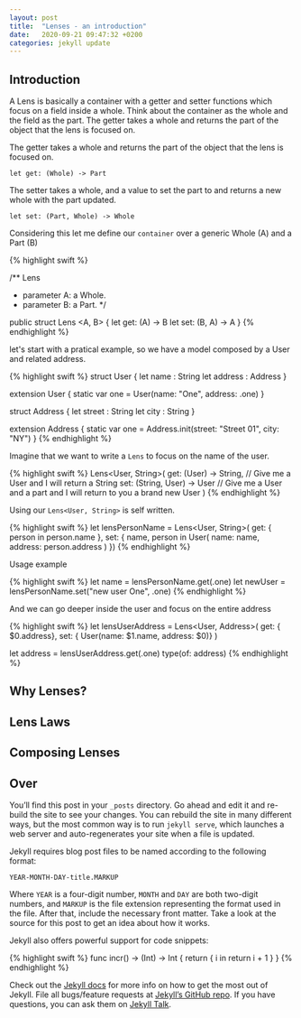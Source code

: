 ```yaml
---
layout: post
title:  "Lenses - an introduction"
date:   2020-09-21 09:47:32 +0200
categories: jekyll update
---
```


<!--https://medium.com/javascript-scene/lenses-b85976cb0534-->

## Introduction

A Lens is basically a container with a getter and setter functions which focus on a field inside a whole. Think about the container as the whole and the field as the part. The getter takes a whole and returns the part of the object that the lens is focused on.

The getter takes a whole and returns the part of the object that the lens is focused on.

`let get: (Whole) -> Part`

The setter takes a whole, and a value to set the part to and returns a new whole with the part updated.

`let set: (Part, Whole) -> Whole`

Considering this let me define our `container` over a generic Whole (A) and a Part (B)

{% highlight swift %}

/**
Lens
- parameter A: a Whole.
- parameter B: a Part.
*/

public struct Lens <A, B> {
    let get: (A) -> B
    let set: (B, A) -> A
}
{% endhighlight %}

let's start with a pratical example, so we have a model composed by a User and related address.

{% highlight swift %}
struct User {
    let name : String
    let address : Address
}

extension User {
    static var one = User(name: "One", address: .one)
}

struct Address {
    let street : String
    let city : String
}

extension Address {
    static var one = Address.init(street: "Street 01", city: "NY")
}
{% endhighlight %}

Imagine that we want to write a `Lens` to focus on the name of the user.

{% highlight swift %}
Lens<User, String>(
    get: (User) -> String, // Give me a User and I will return a String
    set: (String, User) -> User // Give me a User and a part and I will return to you a brand new User
)
{% endhighlight %}

Using our `Lens<User, String>` is self written.

{% highlight swift %}
let lensPersonName = Lens<User, String>(
    get: { person in
        person.name
}, set: { name, person in
    User(
        name: name,
        address: person.address
    )
})
{% endhighlight %}

Usage example

{% highlight swift %}
let name = lensPersonName.get(.one)
let newUser = lensPersonName.set("new user One", .one)
{% endhighlight %}

And we can go deeper inside the user and focus on the entire address

{% highlight swift %}
let lensUserAddress = Lens<User, Address>(
    get: { $0.address},
    set: { User(name: $1.name, address: $0)}
)

let address = lensUserAddress.get(.one)
type(of: address)
{% endhighlight %}

<!--
Why Lenses?
State shape dependencies are a common source of coupling in software. Many components may depend on the shape of some shared state, so if you need to later change the shape of that state, you have to change logic in multiple places.
Lenses allow you to abstract state shape behind getters and setters. Instead of littering your codebase with code that dives deep into the shape of a particular object, import a lens. If you later need to change the state shape, you can do so in the lens, and none of the code that depends on the lens will need to change.
This follows the principle that a small change in requirements should require only a small change in the system.
-->

<!--Think of the object as the whole and the field as the part. The getter takes a whole and returns the part of the object that the lens is focused on.-->

<!--A lens is a composable pair of pure getter and setter functions which focus on a particular field inside an object, and obey a set of axioms known as the lens laws. Think of the object as the whole and the field as the part. The getter takes a whole and returns the part of the object that the lens is focused on.-->

<!--If you google “functional lens” you’re probably going to end up with a definition like “functional getter and setter”: in this context the word “functional” really means “immutable”. There are many advantages in using immutable data models - I’m not going into it for this article - but modifying immutable models (i.e. generating new models with something changed) can be a chore, because the whole model must be reconstructed by taking the previous values where they didn’t change, and setting the new values where they did. But Swift offers particular kinds of types, called “value types”, that have value semantics, which basically means that they have no identity and only represent a “value”, i.e., some kind of “information” that is implicitly immutable: a piece of information cannot change, but new information can be created, rendering the previous obsolete.-->

## Why Lenses?

## Lens Laws

## Composing Lenses

## Over

You’ll find this post in your `_posts` directory. Go ahead and edit it and re-build the site to see your changes. You can rebuild the site in many different ways, but the most common way is to run `jekyll serve`, which launches a web server and auto-regenerates your site when a file is updated.

Jekyll requires blog post files to be named according to the following format:

`YEAR-MONTH-DAY-title.MARKUP`

Where `YEAR` is a four-digit number, `MONTH` and `DAY` are both two-digit numbers, and `MARKUP` is the file extension representing the format used in the file. After that, include the necessary front matter. Take a look at the source for this post to get an idea about how it works.

Jekyll also offers powerful support for code snippets:

{% highlight swift %}
func incr() -> (Int) -> Int {
    return { i in
        return i + 1
    }
}
{% endhighlight %}

Check out the [Jekyll docs][jekyll-docs] for more info on how to get the most out of Jekyll. File all bugs/feature requests at [Jekyll’s GitHub repo][jekyll-gh]. If you have questions, you can ask them on [Jekyll Talk][jekyll-talk].

[jekyll-docs]: https://jekyllrb.com/docs/home
[jekyll-gh]:   https://github.com/jekyll/jekyll
[jekyll-talk]: https://talk.jekyllrb.com/
